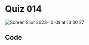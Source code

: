 # Quiz 014
<img width="max" alt="Screen Shot 2023-10-09 at 13 30 27" src="https://github.com/hasmhib/unit1-2024/assets/142870448/b8180a22-da44-4130-8a74-89318e417493">

## Code

